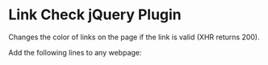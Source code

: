 Link Check jQuery Plugin
===================

Changes the color of links on the page if the link is valid (XHR returns 200).

Add the following lines to any webpage:
	<script src="http://code.jquery.com/jquery-latest.js"></script>
	<script src="linkcheck.js"></script>
